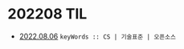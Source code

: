 # 202208 TIL
- [2022.08.06](https://github.com/projectmiluju/TIL/tree/main/202208/20220806)
  `keyWords :: CS | 기술표준 | 오픈소스`
